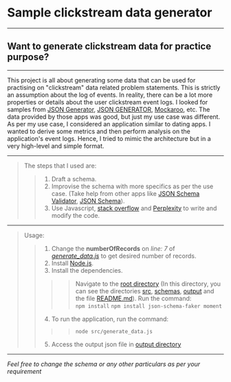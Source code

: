 # Sample clickstream data generator

---

## Want to generate clickstream data for practice purpose?
---

This project is all about generating some data that can be used for practising on "clickstream" data related problem statements. This is strictly an assumption about the log of events. In reality, there can be a lot more properties or details about the user clickstream event logs. I looked for samples from [JSON Generator](https://www.jsongenerator.io/schema), [JSON GENERATOR](https://json-generator.com/), [Mockaroo](https://www.mockaroo.com/), etc. The data provided by those apps was good, but just my use case was different. As per my use case, I considered an application similar to dating apps. I wanted to derive some metrics and then perform analysis on the application's event logs. Hence, I tried to mimic the architecture but in a very high-level and simple format.

---

> The steps that I used are:
> > 1. Draft a schema.
> > 2. Improvise the schema with more specifics as per the use case. (Take help from other apps like [JSON Schema Validator](https://www.jsonschemavalidator.net/), [JSON Schema](https://json-schema.org/learn)).
> > 3. Use Javascript, [stack overflow](https://stackoverflow.com/) and [Perplexity](https://www.perplexity.ai/) to write and modify the code.

---

> Usage:
> > 1. Change the **numberOfRecords** on *line: 7* of *[generate_data.js](./src/generate_data.js)* to get desired number of records.
> > 2. Install [Node.js](https://nodejs.org/en/download/prebuilt-installer).
> > 3. Install the dependencies.
> > > > Navigate to the [root directory](./) (In this directory, you can see the directories [src](./src/), [schemas](./schemas/), [output](./output/) and the file [README.md](./README.md)). Run the command:<br>
> > > > `npm install`
> > > > `npm install json-schema-faker moment`
> > 4. To run the application, run the command:<br>
> > > > `node src/generate_data.js`
> > 5. Access the output json file in [output directory](./output/)

---

*Feel free to change the schema or any other particulars as per your requirement*